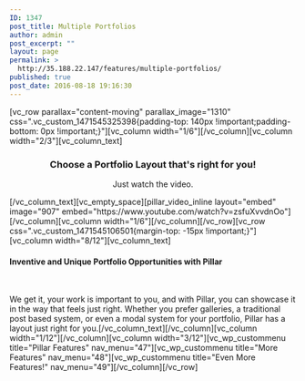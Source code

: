 ```yaml
---
ID: 1347
post_title: Multiple Portfolios
author: admin
post_excerpt: ""
layout: page
permalink: >
  http://35.188.22.147/features/multiple-portfolios/
published: true
post_date: 2016-08-18 19:16:30
---
```

[vc_row parallax="content-moving" parallax_image="1310" css=".vc_custom_1471545325398{padding-top: 140px !important;padding-bottom: 0px !important;}"][vc_column width="1/6"][/vc_column][vc_column width="2/3"][vc_column_text]
<h3 style="text-align: center;">Choose a Portfolio Layout that's right for you!</h3>
<p style="text-align: center;">Just watch the video.</p>
[/vc_column_text][vc_empty_space][pillar_video_inline layout="embed" image="907" embed="https://www.youtube.com/watch?v=zsfuXvvdnOo"][/vc_column][vc_column width="1/6"][/vc_column][/vc_row][vc_row css=".vc_custom_1471545106501{margin-top: -15px !important;}"][vc_column width="8/12"][vc_column_text]
<h4>Inventive and Unique Portfolio Opportunities with Pillar</h4>
&nbsp;

We get it, your work is important to you, and with Pillar, you can showcase it in the way that feels just right. Whether you prefer galleries, a traditional post based system, or even a modal system for your portfolio, Pillar has a layout just right for you.[/vc_column_text][/vc_column][vc_column width="1/12"][/vc_column][vc_column width="3/12"][vc_wp_custommenu title="Pillar Features" nav_menu="47"][vc_wp_custommenu title="More Features" nav_menu="48"][vc_wp_custommenu title="Even More Features!" nav_menu="49"][/vc_column][/vc_row]